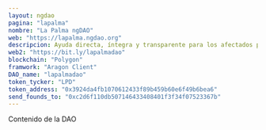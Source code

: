 ```yaml
---
layout: ngdao
pagina: "lapalma"
nombre: "La Palma ngDAO"
web: "https://lapalma.ngdao.org"
descripcion: Ayuda directa, íntegra y transparente para los afectados por el volcán Cumbre Vieja de la Palma
web2: "https://bit.ly/lapalmadao"
blockchain: "Polygon"
framwork: "Aragon Client"
DAO_name: "lapalmadao"
token_tycker: "LPD"
token_address: "0x3924da4fb1070612433f89b459b60e6f49b6bea6"
send_founds_to: "0xc2d6f110db507146433408401f3f34f07523367b"
---
```

Contenido de la DAO
